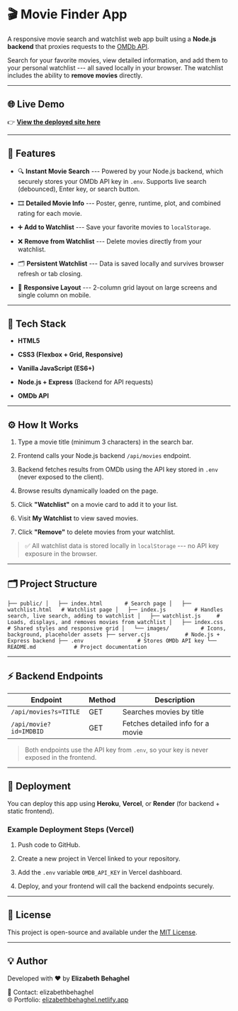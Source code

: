 🎬 Movie Finder App
=================

A responsive movie search and watchlist web app built using a **Node.js backend** that proxies requests to the [OMDb API](https://www.omdbapi.com/).

Search for your favorite movies, view detailed information, and add them to your personal watchlist --- all saved locally in your browser. The watchlist includes the ability to **remove movies** directly.

* * * * *

🌐 Live Demo
------------

👉 **[View the deployed site here](https://your-deployment-url.com)**

* * * * *

🧠 Features
-----------

-   🔍 **Instant Movie Search** --- Powered by your Node.js backend, which securely stores your OMDb API key in `.env`. Supports live search (debounced), Enter key, or search button.

-   🎞️ **Detailed Movie Info** --- Poster, genre, runtime, plot, and combined rating for each movie.

-   ➕ **Add to Watchlist** --- Save your favorite movies to `localStorage`.

-   ❌ **Remove from Watchlist** --- Delete movies directly from your watchlist.

-   🗂️ **Persistent Watchlist** --- Data is saved locally and survives browser refresh or tab closing.

-   📱 **Responsive Layout** --- 2-column grid layout on large screens and single column on mobile.

* * * * *

🧩 Tech Stack
-------------

-   **HTML5**

-   **CSS3 (Flexbox + Grid, Responsive)**

-   **Vanilla JavaScript (ES6+)**

-   **Node.js + Express** (Backend for API requests)

-   **OMDb API**

* * * * *

⚙️ How It Works
---------------

1.  Type a movie title (minimum 3 characters) in the search bar.

2.  Frontend calls your Node.js backend `/api/movies` endpoint.

3.  Backend fetches results from OMDb using the API key stored in `.env` (never exposed to the client).

4.  Browse results dynamically loaded on the page.

5.  Click **"Watchlist"** on a movie card to add it to your list.

6.  Visit **My Watchlist** to view saved movies.

7.  Click **"Remove"** to delete movies from your watchlist.

> ✅ All watchlist data is stored locally in `localStorage` --- no API key exposure in the browser.

* * * * *

🗂 Project Structure
--------------------

`├── public/
│   ├── index.html       # Search page
│   ├── watchlist.html   # Watchlist page
│   ├── index.js         # Handles search, live search, adding to watchlist
│   ├── watchlist.js     # Loads, displays, and removes movies from watchlist
│   ├── index.css        # Shared styles and responsive grid
│   └── images/          # Icons, background, placeholder assets
├── server.cjs           # Node.js + Express backend
├── .env                 # Stores OMDb API key
└── README.md            # Project documentation`

* * * * *

⚡ Backend Endpoints
-------------------

| Endpoint | Method | Description |
| --- | --- | --- |
| `/api/movies?s=TITLE` | GET | Searches movies by title |
| `/api/movie?id=IMDBID` | GET | Fetches detailed info for a movie |

> Both endpoints use the API key from `.env`, so your key is never exposed in the frontend.

* * * * *

🚀 Deployment
-------------

You can deploy this app using **Heroku**, **Vercel**, or **Render** (for backend + static frontend).

### Example Deployment Steps (Vercel)

1.  Push code to GitHub.

2.  Create a new project in Vercel linked to your repository.

3.  Add the `.env` variable `OMDB_API_KEY` in Vercel dashboard.

4.  Deploy, and your frontend will call the backend endpoints securely.

* * * * *

🪪 License
----------

This project is open-source and available under the [MIT License](LICENSE).

* * * * *

💡 Author
---------

Developed with ❤️ by **Elizabeth Behaghel**

📧 Contact: elizabethbehaghel\
🌐 Portfolio: [elizabethbehaghel.netlify.app](https://elizabethbehaghel.netlify.app)